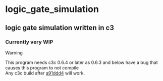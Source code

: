 # logic_gate_simulation
## logic gate simulation written in c3
### Currently very WIP

> [!WARNING]
> This program needs c3c 0.6.4 or later as 0.6.3 and below have a bug that causes this program to not compile<br>
> Any c3c build after [a91ddd4](https://github.com/c3lang/c3c/commit/a91ddd40ddf1fafdc5b60c7e36f93161361f660f) will work.
